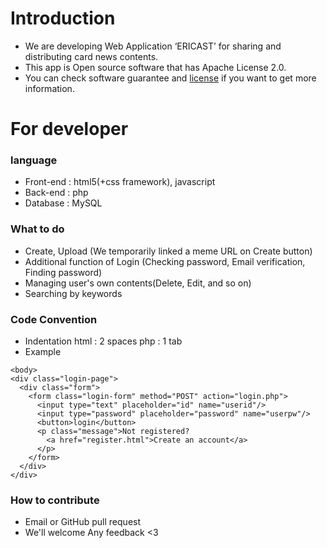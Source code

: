 # Introduction
-	We are developing Web Application ‘ERICAST’ for sharing and distributing card news contents.
-	This app is Open source software that has Apache License 2.0.
-	You can check software guarantee and [license](https://github.com/hd132506/OSS-3rd-project/tree/master/license) if you want to get more information.

# For developer       
### language
  - Front-end : html5(+css framework), javascript
  - Back-end : php
  - Database : MySQL
 
### What to do
  - Create, Upload (We temporarily linked a meme URL on Create button)
  - Additional function of Login (Checking password, Email verification, Finding password)
  - Managing user's own contents(Delete, Edit, and so on)
  - Searching by keywords
  
### Code Convention
  - Indentation
      html : 2 spaces
      php : 1 tab
  - Example
~~~
<body>
<div class="login-page">
  <div class="form">
    <form class="login-form" method="POST" action="login.php">
      <input type="text" placeholder="id" name="userid"/>
      <input type="password" placeholder="password" name="userpw"/>
      <button>login</button>
      <p class="message">Not registered?
        <a href="register.html">Create an account</a>
      </p>
    </form>
  </div>
</div>
~~~

### How to contribute
  - Email or GitHub pull request
  - We'll welcome Any feedback <3
